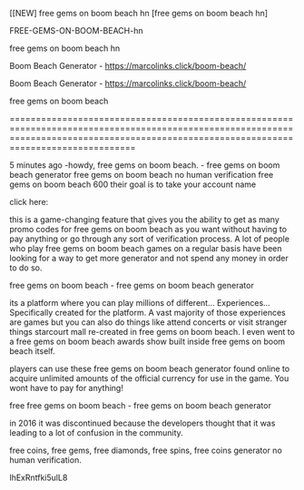 [[NEW] free gems on boom beach hn [free gems on boom beach hn]

FREE-GEMS-ON-BOOM-BEACH-hn

free gems on boom beach hn

Boom Beach Generator - https://marcolinks.click/boom-beach/

Boom Beach Generator - https://marcolinks.click/boom-beach/

free gems on boom beach

==========================================================================================================================================================================================

5 minutes ago -howdy, free gems on boom beach. - free gems on boom beach generator free gems on boom beach no human verification free gems on boom beach 600 their goal is to take your account name

click here:

this is a game-changing feature that gives you the ability to get as many promo codes for free gems on boom beach as you want without having to pay anything or go through any sort of verification process. A lot of people who play free gems on boom beach games on a regular basis have been looking for a way to get more generator and not spend any money in order to do so.

free gems on boom beach - free gems on boom beach generator

its a platform where you can play millions of different... Experiences... Specifically created for the platform. A vast majority of those experiences are games but you can also do things like attend concerts or visit stranger things starcourt mall re-created in free gems on boom beach. I even went to a free gems on boom beach awards show  built inside free gems on boom beach itself.

players can use these free gems on boom beach generator found online to acquire unlimited amounts of the official currency for use in the game. You wont have to pay for anything!

free free gems on boom beach - free gems on boom beach generator

in 2016 it was discontinued because the developers thought that it was leading to a lot of confusion in the community.

free coins, free gems, free diamonds, free spins, free coins generator no human verification.

lhExRntfki5ulL8

